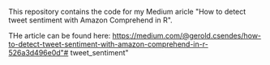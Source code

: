 This repository contains the code for my Medium aricle "How to detect tweet sentiment with Amazon Comprehend in R".

THe article can be found here: https://medium.com/@gerold.csendes/how-to-detect-tweet-sentiment-with-amazon-comprehend-in-r-526a3d496e0d"# tweet_sentiment" 

